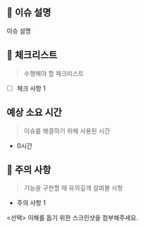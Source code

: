 ## :hammer: 이슈 설명

이슈 설명

## 📑 체크리스트

> 수행해야 할 체크리스트

- [ ] 체크 사항 1

## 예상 소요 시간

> 이슈를 해결하기 위해 사용된 시간

- 0시간

## 🚧 주의 사항

> 기능을 구현할 때 유의깊게 살펴볼 사항

- 주의 사항 1

<선택> 이해를 돕기 위한 스크린샷을 첨부해주세요.
